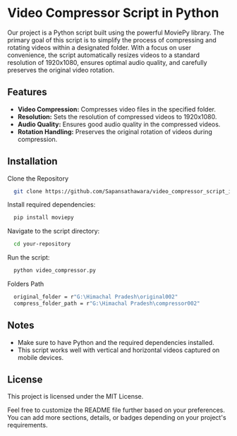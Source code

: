 # Video Compressor Script in Python
Our project is a Python script built using the powerful MoviePy library. The primary goal of this script is to simplify the process of compressing and rotating videos within a designated folder. With a focus on user convenience, the script automatically resizes videos to a standard resolution of 1920x1080, ensures optimal audio quality, and carefully preserves the original video rotation.

## Features
- **Video Compression:** Compresses video files in the specified folder.
- **Resolution:** Sets the resolution of compressed videos to 1920x1080.
- **Audio Quality:** Ensures good audio quality in the compressed videos.
- **Rotation Handling:** Preserves the original rotation of videos during compression.

## Installation

Clone the Repository

```bash
  git clone https://github.com/Sapansathawara/video_compressor_script_in_python
```

Install required dependencies:

```bash
  pip install moviepy
```

Navigate to the script directory:

```bash
  cd your-repository
```

Run the script:
```bash
  python video_compressor.py
```

Folders Path
```bash
  original_folder = r"G:\Himachal Pradesh\original002"
  compress_folder_path = r"G:\Himachal Pradesh\compressor002"
```

## Notes
- Make sure to have Python and the required dependencies installed.
- This script works well with vertical and horizontal videos captured on mobile devices.

## License
This project is licensed under the MIT License.

Feel free to customize the README file further based on your preferences. You can add more sections, details, or badges depending on your project's requirements.
